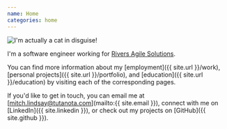 ```yaml
---
name: Home
categories: home
---
```


<img src="{{ site.url }}/{{ site.picture }}" alt="I'm actually a cat in disguise!" class="img-rounded">

I'm a software engineer working for [Rivers Agile Solutions](http://riversagile.com/).

You can find more information about my [employment]({{ site.url }}/work),
[personal projects]({{ site.url }}/portfolio), and [education]({{ site.url }}/education) by
visiting each of the corresponding pages.

If you'd like to get in touch, you can email me at [mitch.lindsay@tutanota.com](mailto:{{ site.email }}),
connect with me on [LinkedIn]({{ site.linkedin }}), or check out my projects on [GitHub]({{ site.github }}).
